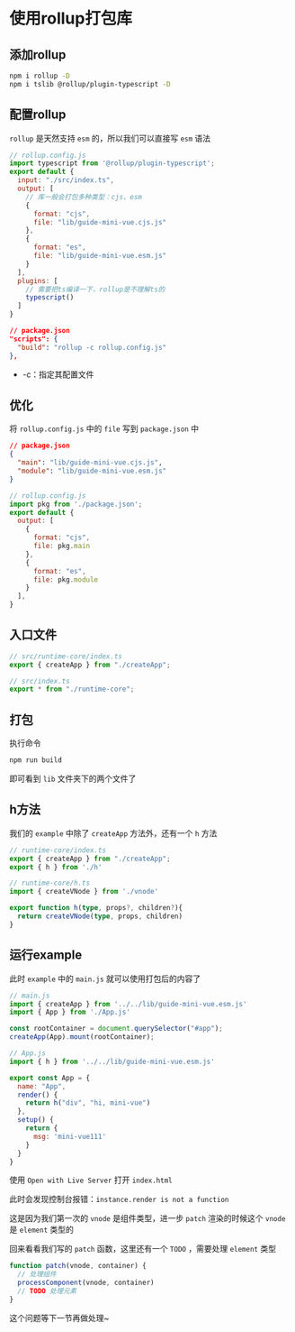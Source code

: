 # 使用rollup打包库

## 添加rollup

```bash
npm i rollup -D
npm i tslib @rollup/plugin-typescript -D
```



## 配置rollup

`rollup` 是天然支持 `esm` 的，所以我们可以直接写 `esm` 语法

```js
// rollup.config.js
import typescript from '@rollup/plugin-typescript';
export default {
  input: "./src/index.ts",
  output: [
    // 库一般会打包多种类型：cjs、esm
    {
      format: "cjs",
      file: "lib/guide-mini-vue.cjs.js"
    },
    {
      format: "es",
      file: "lib/guide-mini-vue.esm.js"
    }
  ],
  plugins: [
    // 需要把ts编译一下，rollup是不理解ts的
    typescript()
  ]
}
```

```json
// package.json
"scripts": {
  "build": "rollup -c rollup.config.js"
},
```

- -c：指定其配置文件



## 优化

将 `rollup.config.js` 中的 `file` 写到 `package.json` 中

```json
// package.json
{
  "main": "lib/guide-mini-vue.cjs.js",
  "module": "lib/guide-mini-vue.esm.js"
}
```

```js
// rollup.config.js
import pkg from './package.json';
export default {
  output: [
    {
      format: "cjs",
      file: pkg.main
    },
    {
      format: "es",
      file: pkg.module
    }
  ],
}
```





## 入口文件

```ts
// src/runtime-core/index.ts
export { createApp } from "./createApp";

// src/index.ts
export * from "./runtime-core";
```



## 打包

执行命令

```bash
npm run build
```

即可看到 `lib` 文件夹下的两个文件了



## h方法

我们的 `example` 中除了 `createApp` 方法外，还有一个 `h` 方法

```ts
// runtime-core/index.ts
export { createApp } from "./createApp";
export { h } from './h'
```

 ```ts
 // runtime-core/h.ts
 import { createVNode } from './vnode'
 
 export function h(type, props?, children?){
   return createVNode(type, props, children)
 }
 ```



## 运行example

此时 `example` 中的 `main.js` 就可以使用打包后的内容了

```ts
// main.js
import { createApp } from '../../lib/guide-mini-vue.esm.js'
import { App } from './App.js'

const rootContainer = document.querySelector("#app");
createApp(App).mount(rootContainer);
```

```js
// App.js
import { h } from '../../lib/guide-mini-vue.esm.js'

export const App = {
  name: "App",
  render() {
    return h("div", "hi, mini-vue")
  },
  setup() {
    return {
      msg: 'mini-vue111'
    }
  }
}
```

使用 `Open with Live Server` 打开 `index.html`

此时会发现控制台报错：`instance.render is not a function`

这是因为我们第一次的 `vnode` 是组件类型，进一步 `patch` 渲染的时候这个 `vnode` 是 `element` 类型的 

回来看看我们写的 `patch` 函数，这里还有一个 `TODO` ，需要处理 `element` 类型

```ts
function patch(vnode, container) {
  // 处理组件
  processComponent(vnode, container)
  // TODO 处理元素
}
```

这个问题等下一节再做处理~













